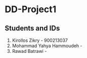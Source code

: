 # DD-Project1

## Students and IDs

1. Kirollos Zikry - 900213037
2. Mohammad Yahya Hammoudeh - 
3. Rawad Batrawi - 

